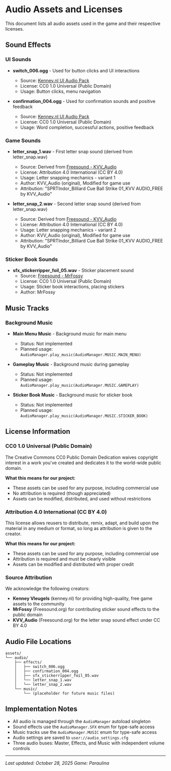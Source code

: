 # Audio Assets and Licenses

This document lists all audio assets used in the game and their respective licenses.

## Sound Effects

### UI Sounds

- **switch_006.ogg** - Used for button clicks and UI interactions
  - Source: [Kenney.nl UI Audio Pack](https://www.kenney.nl/assets/interface-sounds)
  - License: CC0 1.0 Universal (Public Domain)
  - Usage: Button clicks, menu navigation

- **confirmation_004.ogg** - Used for confirmation sounds and positive feedback
  - Source: [Kenney.nl UI Audio Pack](https://www.kenney.nl/assets/interface-sounds)
  - License: CC0 1.0 Universal (Public Domain)
  - Usage: Word completion, successful actions, positive feedback

### Game Sounds

- **letter_snap_1.wav** - First letter snap sound (derived from letter_snap.wav)
  - Source: Derived from [Freesound - KVV_Audio](https://freesound.org/s/830221/)
  - License: Attribution 4.0 International (CC BY 4.0)
  - Usage: Letter snapping mechanics - variant 1
  - Author: KVV_Audio (original), Modified for game use
  - Attribution: "SPRTIndor_Billiard Cue Ball Strike 01_KVV AUDIO_FREE by KVV_Audio"

- **letter_snap_2.wav** - Second letter snap sound (derived from letter_snap.wav)
  - Source: Derived from [Freesound - KVV_Audio](https://freesound.org/s/830221/)
  - License: Attribution 4.0 International (CC BY 4.0)
  - Usage: Letter snapping mechanics - variant 2
  - Author: KVV_Audio (original), Modified for game use
  - Attribution: "SPRTIndor_Billiard Cue Ball Strike 01_KVV AUDIO_FREE by KVV_Audio"

### Sticker Book Sounds

- **sfx_stickerripper_foil_05.wav** - Sticker placement sound
  - Source: [Freesound - MrFossy](https://freesound.org/people/MrFossy/sounds/590323/)
  - License: CC0 1.0 Universal (Public Domain)
  - Usage: Sticker book interactions, placing stickers
  - Author: MrFossy

## Music Tracks

### Background Music
- **Main Menu Music** - Background music for main menu
  - Status: Not implemented
  - Planned usage: `AudioManager.play_music(AudioManager.MUSIC.MAIN_MENU)`

- **Gameplay Music** - Background music during gameplay
  - Status: Not implemented
  - Planned usage: `AudioManager.play_music(AudioManager.MUSIC.GAMEPLAY)`

- **Sticker Book Music** - Background music for sticker book
  - Status: Not implemented
  - Planned usage: `AudioManager.play_music(AudioManager.MUSIC.STICKER_BOOK)`

## License Information

### CC0 1.0 Universal (Public Domain)
The Creative Commons CC0 Public Domain Dedication waives copyright interest in a work you've created and dedicates it to the world-wide public domain.

**What this means for our project:**
- These assets can be used for any purpose, including commercial use
- No attribution is required (though appreciated)
- Assets can be modified, distributed, and used without restrictions

### Attribution 4.0 International (CC BY 4.0)
This license allows reusers to distribute, remix, adapt, and build upon the material in any medium or format, so long as attribution is given to the creator.

**What this means for our project:**
- These assets can be used for any purpose, including commercial use
- Attribution is required and must be clearly visible
- Assets can be modified and distributed with proper credit


### Source Attribution
We acknowledge the following creators:
- **Kenney Vleugels** (kenney.nl) for providing high-quality, free game assets to the community
- **MrFossy** (Freesound.org) for contributing sticker sound effects to the public domain
- **KVV_Audio** (Freesound.org) for the letter snap sound effect under CC BY 4.0


## Audio File Locations
```
assets/
└── audio/
    ├── effects/
    │   ├── switch_006.ogg
    │   ├── confirmation_004.ogg
    │   ├── sfx_stickerripper_foil_05.wav
    │   └── letter_snap_1.wav
    │   └── letter_snap_2.wav
    └── music/
        └── (placeholder for future music files)
```

## Implementation Notes
- All audio is managed through the `AudioManager` autoload singleton
- Sound effects use the `AudioManager.SFX` enum for type-safe access
- Music tracks use the `AudioManager.MUSIC` enum for type-safe access
- Audio settings are saved to `user://audio_settings.cfg`
- Three audio buses: Master, Effects, and Music with independent volume controls

---

*Last updated: October 28, 2025*
*Game: Paraulina*
